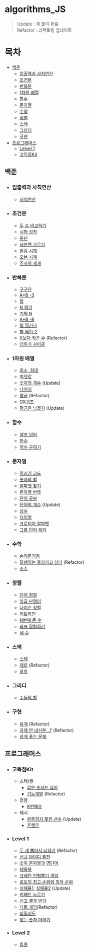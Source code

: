 # algorithms_JS

> Update : 재 풀이 완료  
> Refactor : 리팩토링 업데이트

# 목차

-   [백준](#백준)
    -   [입출력과 사칙연산](#입출력과-사칙연산)
    -   [조건문](#조건문)
    -   [반복문](#반복문)
    -   [1차원 배열](#1차원-배열)
    -   [함수](#함수)
    -   [문자열](#문자열)
    -   [수학](#수학)
    -   [정렬](#정렬)
    -   [스택](#스택)
    -   [그리디](#그리디)
    -   [구현](#구현)
-   [프로그래머스](#프로그래머스)
    -   [Lelvel 1](#Level-1)
    -   [고득점Kit](#고득점kit)

## 백준

-   ### 입출력과 사칙연산
    -   [사칙연산](BaekJoon_Algorithms/10869/app.js)
-   ### 조건문
    -   [두 수 비교하기](BaekJoon_Algorithms/1330/app.js)
    -   [시험 성적](BaekJoon_Algorithms/9498/app.js)
    -   [윤년](BaekJoon_Algorithms/2753/app.js)
    -   [사분면 고르기](BaekJoon_Algorithms/14681/app.js)
    -   [알람 시계](BaekJoon_Algorithms/2884/app.js)
    -   [오븐 시계](BaekJoon_Algorithms/2525/app.js)
    -   [주사위 세개](BaekJoon_Algorithms/2480/app.js)
-   ### 반복문
    -   [구구단](BaekJoon_Algorithms/2739/app.js)
    -   [A+B -3](BaekJoon_Algorithms/10950/app.js)
    -   [합](BaekJoon_Algorithms/8393/app.js)
    -   [N 찍기](BaekJoon_Algorithms/2741/app.js)
    -   [기찍 N](BaekJoon_Algorithms/2742/app.js)
    -   [A+B -8](BaekJoon_Algorithms/11021/app.js)
    -   [별 찍기-1](BaekJoon_Algorithms/2438/app.js)
    -   [별 찍기-2](BaekJoon_Algorithms/2439/app.js)
    -   [X보다 작은 수](BaekJoon_Algorithms/10871/NOTE.md) (Refactor)
    -   [더하기 사이클](BaekJoon_Algorithms/1110/app.js)
-   ### 1차원 배열

    -   [최소, 최대](BaekJoon_Algorithms/10818/app.js)
    -   [최댓값](BaekJoon_Algorithms/2562/app.js)
    -   [숫자의 개수](BaekJoon_Algorithms/2577/app.js) (Update)
    -   [나머지](BaekJoon_Algorithms/3052/app.js)
    -   [평균](BaekJoon_Algorithms/1546/NOTE.md) (Refactor)
    -   [OX퀴즈](BaekJoon_Algorithms/8958/app.js)
    -   [평균은 넘겠지](BaekJoon_Algorithms/4344/app.js) (Update)

-   ### 함수
    -   [셀프 넘버](BaekJoon_Algorithms/4673/app.js)
    -   [한수](BaekJoon_Algorithms/1065/app.js)
    -   [약수 구하기](BaekJoon_Algorithms/2501/app.js)
-   ### 문자열
    -   [아스키 코드](BaekJoon_Algorithms/11654/app.js)
    -   [숫자의 합](BaekJoon_Algorithms/11720/app.js)
    -   [알파벳 찾기](BaekJoon_Algorithms/10809/app.js)
    -   [문자열 반복](BaekJoon_Algorithms/2675/app.js)
    -   [단어 공부](BaekJoon_Algorithms/1157/app.js)
    -   [단어의 개수](BaekJoon_Algorithms/1152/app.js) (Update)
    -   [상수](BaekJoon_Algorithms/2908/app.js)
    -   [다이얼](BaekJoon_Algorithms/5622/app.js)
    -   [크로티아 알파벳](BaekJoon_Algorithms/2941/app.js)
    -   [그룹 단어 체커](BaekJoon_Algorithms/1316/app.js)
-   ### 수학

    -   [손익분기점](BaekJoon_Algorithms/1712/app.js)
    -   [달팽이는 올라가고 싶다](BaekJoon_Algorithms/2869/NOTE.md) (Refactor)
    -   [소수](/BaekJoon_Algorithms/2581/NOTE.md)

-   ### 정렬
    -   [단어 정렬](BaekJoon_Algorithms/1181/app.js)
    -   [일곱 난쟁이](BaekJoon_Algorithms/2309/app.js)
    -   [나이순 정렬](/BaekJoon_Algorithms/10814/app.js)
    -   [커트라인](/BaekJoon_Algorithms/25305)
    -   [N번째 큰 수](/BaekJoon_Algorithms//2693/NOTE.md)
    -   [좌표 정렬하기](/BaekJoon_Algorithms/11650/NOTE.md)
    -   [세 수](/BaekJoon_Algorithms/10817/app.js)
-   ### 스택

    -   [스택](BaekJoon_Algorithms/10828/app.js)
    -   [제로](BaekJoon_Algorithms/10773/NOTE.md) (Refactor)
    -   [괄호](BaekJoon_Algorithms/9012/app.js)

-   ### 그리디

    -   [수들의 합](BaekJoon_Algorithms/1789/app.js)

-   ### 구현
    -   [음계](/BaekJoon_Algorithms/2920/NOTE.md) (Refactor)
    -   [과제 안 내신분...?](/BaekJoon_Algorithms/5597/NOTE.md) (Refactor)
    -   [쉽게 푸는 문제](/BaekJoon_Algorithms/1292/NOTE.md)

## 프로그래머스

-   ### 고득점Kit
    -   스택/큐
        -   [같은 숫자는 싫어](/Programmers/Kit/%EC%8A%A4%ED%83%9D%2C%ED%81%90/221021.js)
        -   [기능개발](Programmers/Kit/%EC%8A%A4%ED%83%9D%2C%ED%81%90/220605.js) (Refactor)
    -   정렬
        -   [K번째수](Programmers/Kit/%EC%A0%95%EB%A0%AC/220523.js)
    -   해시
        -   [완주하지 못한 선수](Programmers/Kit/%ED%95%B4%EC%8B%9C/220521.js) (Update)
        -   [폰켓몬](/Programmers/Kit/%ED%95%B4%EC%8B%9C/%ED%8F%B0%EC%BC%93%EB%AA%AC/)
-   ### Level 1

    -   [두 개 뽑아서 더하기](/Programmers/Level1/%EB%91%90%20%EA%B0%9C%20%EB%BD%91%EC%95%84%EC%84%9C%20%EB%8D%94%ED%95%98%EA%B8%B0/NOTE.md) (Refactor)
    -   [신규 아이디 추천](Programmers/Level%201/220520.js)
    -   [숫자 문자열과 영단어](Programmers/Level%201/220524.js)
    -   [체육복](Programmers/Level%201/220525.js)
    -   [크레인 인형뽑기 게임](Programmers/Level%201/220526.js)
    -   [로또의 최고 순위와 최저 순위](Programmers/Level%201/220527.js)
    -   [실패율1](Programmers/Level%201/실패율/220601.js), [실패율2](Programmers/Level%201/실패율/220617.js) (Update)
    -   [키패드 누르기](ProgrammersLevel%201//220603.js)
    -   [신고 결과 받기](Programmers/Level%201/220604.js)
    -   [다트 게임](Programmers/Level%201/220611.js)(Refactor)
    -   [비밀지도](Programmers/Level%201/220612.js)
    -   [없는 숫자 더하기](/Programmers/Level1/220704.js)

-   ### Level 2
    -   [튜플](Programmers/Level2/220630.js)
